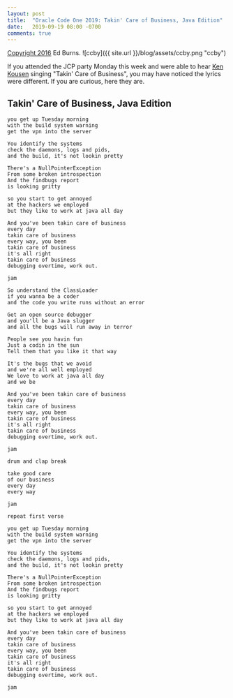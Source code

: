 ```yaml
---
layout: post
title:  "Oracle Code One 2019: Takin' Care of Business, Java Edition"
date:   2019-09-19 08:00 -0700
comments: true
---
```


[Copyright 2016](https://creativecommons.org/licenses/by/4.0/) Ed Burns. ![ccby]({{ site.url }}/blog/assets/ccby.png "ccby")

If you attended the JCP party Monday this week and were able to hear
[Ken Kousen](http://www.kousenit.com/) singing "Takin' Care of
Business", you may have noticed the lyrics were different.  If you are
curious, here they are.

## Takin' Care of Business, Java Edition

```
you get up Tuesday morning
with the build system warning
get the vpn into the server

You identify the systems
check the daemons, logs and pids,
and the build, it's not lookin pretty

There's a NullPointerException
From some broken introspection
And the findbugs report
is looking gritty

so you start to get annoyed
at the hackers we employed
but they like to work at java all day

And you've been takin care of business
every day
takin care of business
every way, you been
takin care of business
it's all right
takin care of business
debugging overtime, work out.

jam

So understand the ClassLoader
if you wanna be a coder
and the code you write runs without an error

Get an open source debugger
and you'll be a Java slugger
and all the bugs will run away in terror

People see you havin fun
Just a codin in the sun
Tell them that you like it that way

It's the bugs that we avoid
and we're all well employed
We love to work at java all day
and we be

And you've been takin care of business
every day
takin care of business
every way, you been
takin care of business
it's all right
takin care of business
debugging overtime, work out.

jam

drum and clap break

take good care
of our business
every day
every way

jam

repeat first verse

you get up Tuesday morning
with the build system warning
get the vpn into the server

You identify the systems
check the daemons, logs and pids,
and the build, it's not lookin pretty

There's a NullPointerException
From some broken introspection
And the findbugs report
is looking gritty

so you start to get annoyed
at the hackers we employed
but they like to work at java all day

And you've been takin care of business
every day
takin care of business
every way, you been
takin care of business
it's all right
takin care of business
debugging overtime, work out.

jam
```
